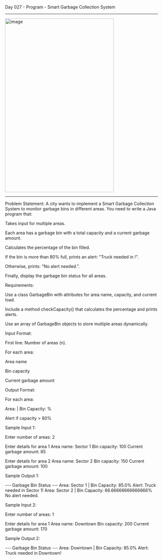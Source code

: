Day 027 - Program - Smart Garbage Collection System
_____________________________________________________

<img width="358" height="571" alt="image" src="https://github.com/user-attachments/assets/d6615cca-fbaf-403c-b889-7ec21c80c289" />

______________________________________________________

Problem Statement:
A city wants to implement a Smart Garbage Collection System to monitor garbage bins in different areas. You need to write a Java program that:

Takes input for multiple areas.

Each area has a garbage bin with a total capacity and a current garbage amount.

Calculates the percentage of the bin filled.

If the bin is more than 80% full, prints an alert: "Truck needed in <Area Name>!".

Otherwise, prints: "No alert needed.".

Finally, display the garbage bin status for all areas.

Requirements:

Use a class GarbageBin with attributes for area name, capacity, and current load.

Include a method checkCapacity() that calculates the percentage and prints alerts.

Use an array of GarbageBin objects to store multiple areas dynamically.

Input Format:

First line: Number of areas (n).

For each area:

Area name

Bin capacity

Current garbage amount

Output Format:

For each area:

Area: <Area Name> | Bin Capacity: <percentage>%

Alert if capacity > 80%

Sample Input 1:

Enter number of areas: 2

Enter details for area 1
Area name: Sector 1
Bin capacity: 100
Current garbage amount: 85

Enter details for area 2
Area name: Sector 2
Bin capacity: 150
Current garbage amount: 100


Sample Output 1:

--- Garbage Bin Status ---
Area: Sector 1 | Bin Capacity: 85.0%
Alert: Truck needed in Sector 1!
Area: Sector 2 | Bin Capacity: 66.66666666666666%
No alert needed.


Sample Input 2:

Enter number of areas: 1

Enter details for area 1
Area name: Downtown
Bin capacity: 200
Current garbage amount: 170


Sample Output 2:

--- Garbage Bin Status ---
Area: Downtown | Bin Capacity: 85.0%
Alert: Truck needed in Downtown!
